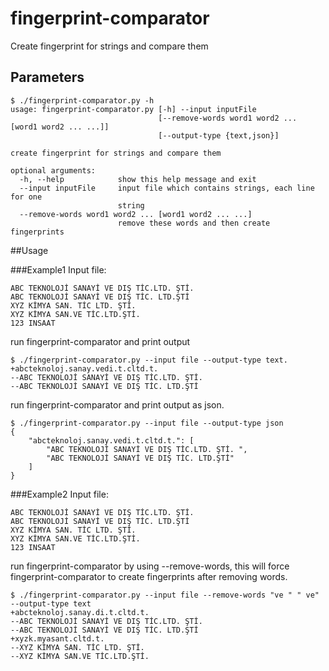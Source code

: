 # fingerprint-comparator
Create fingerprint for strings and compare them

## Parameters
```
$ ./fingerprint-comparator.py -h
usage: fingerprint-comparator.py [-h] --input inputFile
                                 [--remove-words word1 word2 ... [word1 word2 ... ...]]
                                 [--output-type {text,json}]

create fingerprint for strings and compare them

optional arguments:
  -h, --help            show this help message and exit
  --input inputFile     input file which contains strings, each line for one
                        string
  --remove-words word1 word2 ... [word1 word2 ... ...]
                        remove these words and then create fingerprints

```

##Usage

###Example1
Input file:
```
ABC TEKNOLOJİ SANAYİ VE DIŞ TİC.LTD. ŞTİ. 
ABC TEKNOLOJİ SANAYİ VE DIŞ TİC. LTD.ŞTİ
XYZ KİMYA SAN. TİC LTD. ŞTİ.
XYZ KİMYA SAN.VE TİC.LTD.ŞTİ.
123 INSAAT
```
run fingerprint-comparator and print output
```
$ ./fingerprint-comparator.py --input file --output-type text.
+abcteknoloj.sanay.vedi.t.cltd.t.
--ABC TEKNOLOJİ SANAYİ VE DIŞ TİC.LTD. ŞTİ. 
--ABC TEKNOLOJİ SANAYİ VE DIŞ TİC. LTD.ŞTİ
```
run fingerprint-comparator and print output as json.
```
$ ./fingerprint-comparator.py --input file --output-type json
{
    "abcteknoloj.sanay.vedi.t.cltd.t.": [
        "ABC TEKNOLOJİ SANAYİ VE DIŞ TİC.LTD. ŞTİ. ", 
        "ABC TEKNOLOJİ SANAYİ VE DIŞ TİC. LTD.ŞTİ"
    ]
}
```

###Example2
Input file:
```
ABC TEKNOLOJİ SANAYİ VE DIŞ TİC.LTD. ŞTİ. 
ABC TEKNOLOJİ SANAYİ VE DIŞ TİC. LTD.ŞTİ
XYZ KİMYA SAN. TİC LTD. ŞTİ.
XYZ KİMYA SAN.VE TİC.LTD.ŞTİ.
123 INSAAT
```
run fingerprint-comparator by using --remove-words, this will force fingerprint-comparator to create fingerprints after removing words.
```
$ ./fingerprint-comparator.py --input file --remove-words "ve " " ve" --output-type text
+abcteknoloj.sanay.di.t.cltd.t.
--ABC TEKNOLOJİ SANAYİ VE DIŞ TİC.LTD. ŞTİ. 
--ABC TEKNOLOJİ SANAYİ VE DIŞ TİC. LTD.ŞTİ
+xyzk.myasant.cltd.t.
--XYZ KİMYA SAN. TİC LTD. ŞTİ.
--XYZ KİMYA SAN.VE TİC.LTD.ŞTİ.
```